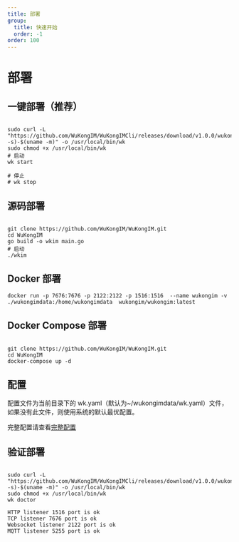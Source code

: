 ```yaml
---
title: 部署
group:
  title: 快速开始
  order: -1
order: 100
---
```


# 部署

## 一键部署（推荐）

```shell

sudo curl -L "https://github.com/WuKongIM/WuKongIMCli/releases/download/v1.0.0/wukongimcli-$(uname -s)-$(uname -m)" -o /usr/local/bin/wk
sudo chmod +x /usr/local/bin/wk
# 启动
wk start

# 停止
# wk stop

```

## 源码部署

```shell

git clone https://github.com/WuKongIM/WuKongIM.git
cd WuKongIM
go build -o wkim main.go
# 启动
./wkim

```

## Docker 部署

```shell
docker run -p 7676:7676 -p 2122:2122 -p 1516:1516  --name wukongim -v ./wukongimdata:/home/wukongimdata  wukongim/wukongim:latest
```

## Docker Compose 部署

```shell

git clone https://github.com/WuKongIM/WuKongIM.git
cd WuKongIM
docker-compose up -d

```

## 配置

配置文件为当前目录下的 wk.yaml（默认为~/wukongimdata/wk.yaml）文件，如果没有此文件，则使用系统的默认最优配置。

完整配置请查看[完整配置](/guide/fullconfig)

## 验证部署

```shell

sudo curl -L "https://github.com/WuKongIM/WuKongIMCli/releases/download/v1.0.0/wukongimcli-$(uname -s)-$(uname -m)" -o /usr/local/bin/wk
sudo chmod +x /usr/local/bin/wk
wk doctor

```

```
HTTP listener 1516 port is ok
TCP listener 7676 port is ok
Websocket listener 2122 port is ok
MQTT listener 5255 port is ok

```
